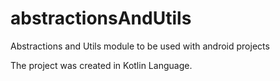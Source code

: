 # abstractionsAndUtils
Abstractions and Utils module to be used with android projects

The project was created in Kotlin Language.
